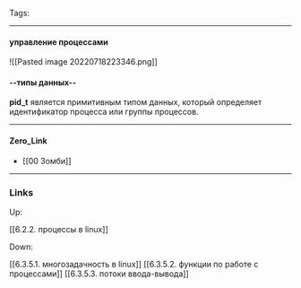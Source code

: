 Tags:
***

#### управление процессами

![[Pasted image 20220718223346.png]]

#### --типы данных--
**pid_t** является примитивным типом данных, который определяет идентификатор процесса или группы процессов.


***
#### Zero_Link
- [[00 Зомби]]
***
### Links
Up:

[[6.2.2. процессы в linux]]

Down:

[[6.3.5.1. многозадачность в linux]]
[[6.3.5.2. функции по работе с процессами]]
[[6.3.5.3. потоки ввода-вывода]]




